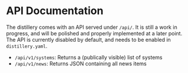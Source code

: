 # API Documentation

The distillery comes with an API served under `/api/`.
It is still a work in progress, and will be polished and properly implemented at a later point.
The API is currently disabled by default, and needs to be enabled in `distillery.yaml`. 

- `/api/v1/systems`: Returns a (publically visible) list of systems 
- `/api/v1/news`: Returns JSON containing all news items